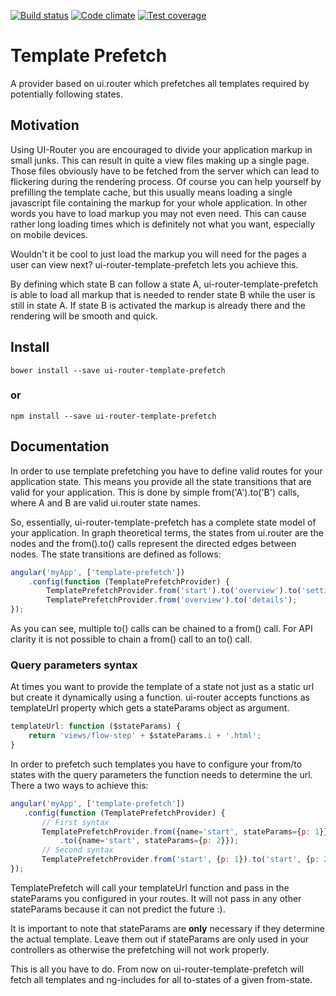 [![Build status][travis-image]][travis-url]
[![Code climate][codeclimate-image]][codeclimate-url]
[![Test coverage][testcoverage-image]][testcoverage-url]

Template Prefetch
===========

A provider based on ui.router which prefetches all templates required by potentially following states.

## Motivation

Using UI-Router you are encouraged to divide your application markup in small junks. This can result in quite a view 
 files making up a single page. Those files obviously have to be fetched from the server which can lead to flickering
 during the rendering process. Of course you can help yourself by prefilling the template cache, but this usually means
 loading a single javascript file containing the markup for your whole application. In other words you have to load markup
 you may not even need. This can cause rather long loading times which is definitely not what you want, especially on 
 mobile devices.
 
 Wouldn't it be cool to just load the markup you will need for the pages a user can view next? ui-router-template-prefetch
 lets you achieve this.
 
 By defining which state B can follow a state A, ui-router-template-prefetch is able to load all markup that is needed
 to render state B while the user is still in state A. If state B is activated the markup is already there and the
 rendering will be smooth and quick.

## Install

```shell
bower install --save ui-router-template-prefetch
```
### or

```shell
npm install --save ui-router-template-prefetch
```

## Documentation

In order to use template prefetching you have to define valid routes for your application state. This means you provide all the state transitions that are valid for your application. This is done by simple from('A').to('B') calls, where A and B are valid ui.router state names.
 
So, essentially, ui-router-template-prefetch has a complete state model of your application. In graph theoretical terms, the states from ui.router are the nodes and the from().to() calls represent the directed edges between nodes.
The state transitions are defined as follows:

```js
angular('myApp', ['template-prefetch'])
    .config(function (TemplatePrefetchProvider) {
        TemplatePrefetchProvider.from('start').to('overview').to('settings');
        TemplatePrefetchProvider.from('overview').to('details');
});
```
As you can see, multiple to() calls can be chained to a from() call. For API clarity it is not possible to chain a from() call to an to() call.
 
### Query parameters syntax

At times you want to provide the template of a state not just as a static url but create it dynamically using a function. ui-router accepts functions as templateUrl property which gets a stateParams object as argument. 

```js
templateUrl: function ($stateParams) {
    return 'views/flow-step' + $stateParams.i + '.html';
}
```

In order to prefetch such templates you have to configure your from/to states with the query parameters the function needs to determine the url. There a two ways to achieve this:

 ```js
angular('myApp', ['template-prefetch'])
    .config(function (TemplatePrefetchProvider) {
        // First syntax
        TemplatePrefetchProvider.from({name='start', stateParams={p: 1}})
            .to({name='start', stateParams={p: 2}});
        // Second syntax
        TemplatePrefetchProvider.from('start', {p: 1}).to('start', {p: 2});
});
```
TemplatePrefetch will call your templateUrl function and pass in the stateParams you configured in your routes. It will not pass in any other stateParams because it can not predict the future :).

It is important to note that stateParams are __only__ necessary if they determine the actual template. Leave them out if stateParams are only used in your controllers as otherwise the prefetching will not work properly.

This is all you have to do. From now on ui-router-template-prefetch will fetch all templates and ng-includes for
 all to-states of a given from-state.

[travis-image]: https://travis-ci.org/feigi/TemplatePrefetch.svg?branch=master
[travis-url]: https://travis-ci.org/feigi/TemplatePrefetch
[codeclimate-image]: https://codeclimate.com/github/feigi/TemplatePrefetch/badges/gpa.svg
[codeclimate-url]: https://codeclimate.com/github/feigi/TemplatePrefetch
[testcoverage-image]: https://codeclimate.com/github/feigi/TemplatePrefetch/badges/coverage.svg
[testcoverage-url]: https://codeclimate.com/github/feigi/TemplatePrefetch